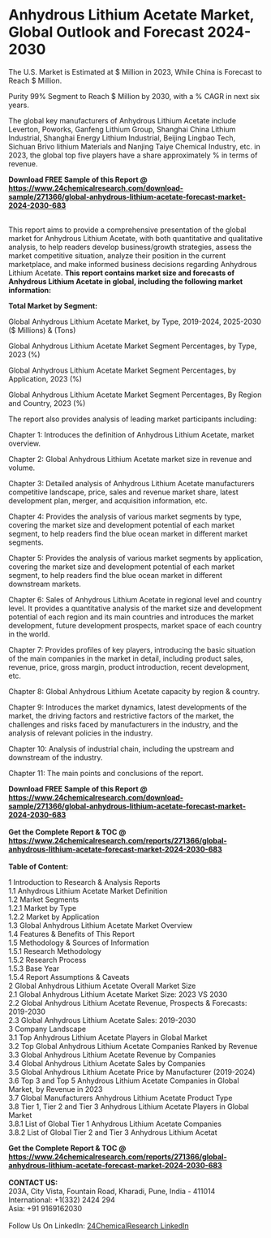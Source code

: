 <h1>Anhydrous Lithium Acetate Market, Global Outlook and Forecast 2024-2030</h1><p>
The U.S. Market is Estimated at $ Million in 2023, While China is Forecast to Reach $ Million.</p><p>
Purity 99% Segment to Reach $ Million by 2030, with a % CAGR in next six years.</p><p>
The global key manufacturers of Anhydrous Lithium Acetate include Leverton, Poworks, Ganfeng Lithium Group, Shanghai China Lithium Industrial, Shanghai Energy Lithium Industrial, Beijing Lingbao Tech, Sichuan Brivo lithium Materials and Nanjing Taiye Chemical Industry, etc. in 2023, the global top five players have a share approximately % in terms of revenue.</p><div><b>Download FREE Sample of this Report @ 
            <a href="https://www.24chemicalresearch.com/download-sample/271366/global-anhydrous-lithium-acetate-forecast-market-2024-2030-683">
            https://www.24chemicalresearch.com/download-sample/271366/global-anhydrous-lithium-acetate-forecast-market-2024-2030-683</a></b></div><br><p>
This report aims to provide a comprehensive presentation of the global market for Anhydrous Lithium Acetate, with both quantitative and qualitative analysis, to help readers develop business/growth strategies, assess the market competitive situation, analyze their position in the current marketplace, and make informed business decisions regarding Anhydrous Lithium Acetate. <strong>This report contains market size and forecasts of Anhydrous Lithium Acetate in global, including the following market information:</strong>
</p><p>
<strong>Total Market by Segment:</strong></p><p>
Global Anhydrous Lithium Acetate Market, by Type, 2019-2024, 2025-2030 ($ Millions) &amp; (Tons)</p><p>
Global Anhydrous Lithium Acetate Market Segment Percentages, by Type, 2023 (%)</p><p>
</p><p>
Global Anhydrous Lithium Acetate Market Segment Percentages, by Application, 2023 (%)</p><p>
</p><p>
Global Anhydrous Lithium Acetate Market Segment Percentages, By Region and Country, 2023 (%)</p><p>
</p><p>
The report also provides analysis of leading market participants including:</p><p>
</p><p>
</p><p>
Chapter 1: Introduces the definition of Anhydrous Lithium Acetate, market overview.</p><p>
Chapter 2: Global Anhydrous Lithium Acetate market size in revenue and volume.</p><p>
Chapter 3: Detailed analysis of Anhydrous Lithium Acetate manufacturers competitive landscape, price, sales and revenue market share, latest development plan, merger, and acquisition information, etc.</p><p>
Chapter 4: Provides the analysis of various market segments by type, covering the market size and development potential of each market segment, to help readers find the blue ocean market in different market segments.</p><p>
Chapter 5: Provides the analysis of various market segments by application, covering the market size and development potential of each market segment, to help readers find the blue ocean market in different downstream markets.</p><p>
Chapter 6: Sales of Anhydrous Lithium Acetate in regional level and country level. It provides a quantitative analysis of the market size and development potential of each region and its main countries and introduces the market development, future development prospects, market space of each country in the world.</p><p>
Chapter 7: Provides profiles of key players, introducing the basic situation of the main companies in the market in detail, including product sales, revenue, price, gross margin, product introduction, recent development, etc.</p><p>
Chapter 8: Global Anhydrous Lithium Acetate capacity by region &amp; country.</p><p>
Chapter 9: Introduces the market dynamics, latest developments of the market, the driving factors and restrictive factors of the market, the challenges and risks faced by manufacturers in the industry, and the analysis of relevant policies in the industry.</p><p>
Chapter 10: Analysis of industrial chain, including the upstream and downstream of the industry.</p><p>
Chapter 11: The main points and conclusions of the report.</p><div><b>Download FREE Sample of this Report @ 
            <a href="https://www.24chemicalresearch.com/download-sample/271366/global-anhydrous-lithium-acetate-forecast-market-2024-2030-683">
            https://www.24chemicalresearch.com/download-sample/271366/global-anhydrous-lithium-acetate-forecast-market-2024-2030-683</a></b></div><br><div><b>Get the Complete Report & TOC @ 
            <a href="https://www.24chemicalresearch.com/reports/271366/global-anhydrous-lithium-acetate-forecast-market-2024-2030-683">
            https://www.24chemicalresearch.com/reports/271366/global-anhydrous-lithium-acetate-forecast-market-2024-2030-683</a></b></div><br>
            <b>Table of Content:</b><p>1 Introduction to Research & Analysis Reports<br />
    1.1 Anhydrous Lithium Acetate Market Definition<br />
    1.2 Market Segments<br />
        1.2.1 Market by Type<br />
        1.2.2 Market by Application<br />
    1.3 Global Anhydrous Lithium Acetate Market Overview<br />
    1.4 Features & Benefits of This Report<br />
    1.5 Methodology & Sources of Information<br />
        1.5.1 Research Methodology<br />
        1.5.2 Research Process<br />
        1.5.3 Base Year<br />
        1.5.4 Report Assumptions & Caveats<br />
2 Global Anhydrous Lithium Acetate Overall Market Size<br />
    2.1 Global Anhydrous Lithium Acetate Market Size: 2023 VS 2030<br />
    2.2 Global Anhydrous Lithium Acetate Revenue, Prospects & Forecasts: 2019-2030<br />
    2.3 Global Anhydrous Lithium Acetate Sales: 2019-2030<br />
3 Company Landscape<br />
    3.1 Top Anhydrous Lithium Acetate Players in Global Market<br />
    3.2 Top Global Anhydrous Lithium Acetate Companies Ranked by Revenue<br />
    3.3 Global Anhydrous Lithium Acetate Revenue by Companies<br />
    3.4 Global Anhydrous Lithium Acetate Sales by Companies<br />
    3.5 Global Anhydrous Lithium Acetate Price by Manufacturer (2019-2024)<br />
    3.6 Top 3 and Top 5 Anhydrous Lithium Acetate Companies in Global Market, by Revenue in 2023<br />
    3.7 Global Manufacturers Anhydrous Lithium Acetate Product Type<br />
    3.8 Tier 1, Tier 2 and Tier 3 Anhydrous Lithium Acetate Players in Global Market<br />
        3.8.1 List of Global Tier 1 Anhydrous Lithium Acetate Companies<br />
        3.8.2 List of Global Tier 2 and Tier 3 Anhydrous Lithium Acetat</p><div><b>Get the Complete Report & TOC @ 
            <a href="https://www.24chemicalresearch.com/reports/271366/global-anhydrous-lithium-acetate-forecast-market-2024-2030-683">
            https://www.24chemicalresearch.com/reports/271366/global-anhydrous-lithium-acetate-forecast-market-2024-2030-683</a></b></div><br><b>CONTACT US:</b><br>
            203A, City Vista, Fountain Road, Kharadi, Pune, India - 411014<br>
            International: +1(332) 2424 294<br>
            Asia: +91 9169162030 <br><br>
            Follow Us On LinkedIn: <a href="https://www.linkedin.com/company/24chemicalresearch/">24ChemicalResearch LinkedIn</a>